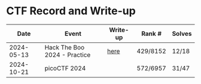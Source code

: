 # CTF Record and Write-up

|Date|Event|Write-up|Rank #|Solves|
|-|-|-|-|-|
|2024-05-13|Hack The Boo 2024 - Practice|[here](/pico/README.md#picoctf-2024)|429/8152|12/18|
|2024-10-21|picoCTF 2024||572/6957|31/47|
